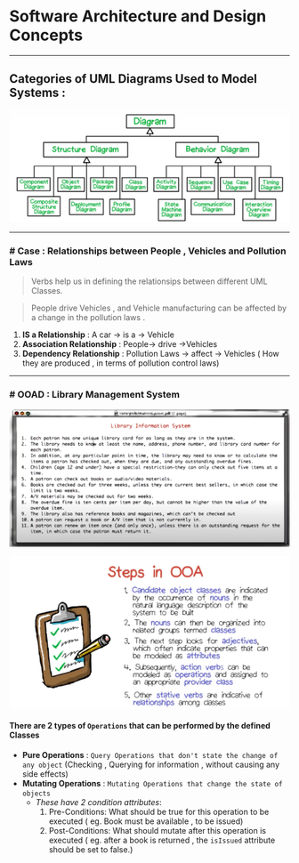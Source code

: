 #  Software Architecture and Design Concepts

---

## Categories of UML Diagrams Used to Model Systems :

![All UML  Diagrams](./pics/diagrams.jpg "Structural and Behavioral Diagrams")

------------------------------------------------

### \# Case : Relationships between People , Vehicles and Pollution Laws
 >Verbs help us in defining the relationsips between different UML Classes.

>People drive Vehicles , and Vehicle manufacturing can be affected by a change in the pollution laws .

1. **IS a Relationship** :  A car  -> is a  -> Vehicle  
2. **Association Relationship** : People-> drive ->Vehicles   
3. **Dependency Relationship** : Pollution  Laws -> affect -> Vehicles ( How they are produced , in terms of pollution control laws)
  

---

### \# OOAD : Library Management System

![Library Management System Use Case](./pics/ooad-question-1.jpg "Library Management System")

![OOADSteps](./pics/ooa-steps.jpg "The steps in OOA")


#### There are 2 types of `Operations` that can be performed by the defined Classes

+ **Pure Operations** : `Query Operations that don't state the change of any object` (Checking , Querying for information , without causing any side effects)
+ **Mutating Operations** : `Mutating Operations that change the state of objects`  
    + _These have 2 condition attributes_:  
        1. Pre-Conditions:  What should be true for this operation to be executed ( eg. Book must be available , to be issued)  
        1. Post-Conditions: What should mutate after this operation is executed ( eg. after a book is returned , the `isIssued` attribute should be set to false.)
    